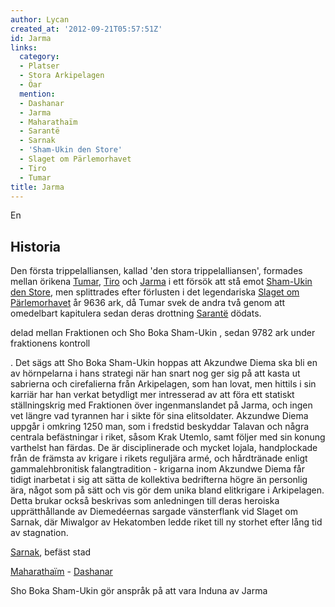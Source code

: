```yaml
---
author: Lycan
created_at: '2012-09-21T05:57:51Z'
id: Jarma
links:
  category:
  - Platser
  - Stora Arkipelagen
  - Öar
  mention:
  - Dashanar
  - Jarma
  - Maharathaïm
  - Sarantë
  - Sarnak
  - 'Sham-Ukin den Store'
  - Slaget om Pärlemorhavet
  - Tiro
  - Tumar
title: Jarma
---
```


En

Historia
--------

Den första trippelalliansen, kallad 'den stora trippelalliansen', formades mellan örikena [Tumar],
[Tiro] och [Jarma] i ett försök att stå emot [Sham-Ukin den Store], men splittrades efter förlusten
i det legendariska [Slaget om Pärlemorhavet] år 9636 ark, då Tumar svek de andra två genom att
omedelbart kapitulera sedan deras drottning [Sarantë] dödats.

delad mellan Fraktionen och Sho Boka Sham-Ukin , sedan 9782 ark under fraktionens kontroll

. Det sägs att Sho Boka Sham-Ukin hoppas att Akzundwe Diema ska bli en av hörnpelarna i hans
strategi när han snart nog ger sig på att kasta ut sabrierna och cirefalierna från Arkipelagen, som
han lovat, men hittils i sin karriär har han verkat betydligt mer intresserad av att föra ett
statiskt ställningskrig med Fraktionen över ingenmanslandet på Jarma, och ingen vet längre vad
tyrannen har i sikte för sina elitsoldater. Akzundwe Diema uppgår i omkring 1250 man, som i fredstid
beskyddar Talavan och några centrala befästningar i riket, såsom Krak Utemlo, samt följer med sin
konung varthelst han färdas. De är disciplinerade och mycket lojala, handplockade från de främsta av
krigare i rikets reguljära armé, och hårdtränade enligt gammalehbronitisk falangtradition - krigarna
inom Akzundwe Diema får tidigt inarbetat i sig att sätta de kollektiva bedrifterna högre än
personlig ära, något som på sätt och vis gör dem unika bland elitkrigare i Arkipelagen. Detta brukar
också beskrivas som anledningen till deras heroiska upprätthållande av Diemedéernas sargade
vänsterflank vid Slaget om Sarnak, där Miwalgor av Hekatomben ledde riket till ny storhet efter lång
tid av stagnation.

[Sarnak], befäst stad

[Maharathaïm] - [Dashanar]

Sho Boka Sham-Ukin gör anspråk på att vara Induna av Jarma

  [Tumar]: Tumar
  [Tiro]: Tiro
  [Jarma]: Jarma
  [Sham-Ukin den Store]: Sham-Ukin_den_Store
  [Slaget om Pärlemorhavet]: Slaget_om_Pärlemorhavet
  [Sarantë]: Sarantë
  [Sarnak]: Sarnak
  [Maharathaïm]: Maharathaïm
  [Dashanar]: Dashanar